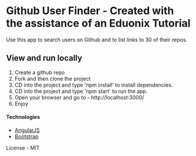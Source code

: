 # Github User Finder - Created with the assistance of an Eduonix Tutorial

Use this app to search users on Github and to list links to 30 of their repos.


## View and run locally
1. Create a github repo
2. Fork and then clone the project
3. CD into the project and type 'npm install' to install dependencies.
4. CD into the project and type 'npm start' to run the app.
5. Open your browser and go to - http://localhost:3000/
6. Enjoy

#### Technologies
  - [AngularJS]
  - [Bootstrap]


License - MIT


  [AngularJS]: <http://angularjs.org>
  [Bootstrap]: <http://getbootstrap.com>